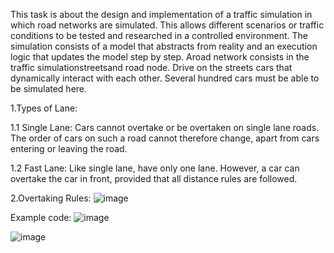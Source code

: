 This task is about the design and implementation of a traffic simulation in which road networks are simulated. This allows different scenarios or traffic conditions to be tested and researched in a controlled environment. The simulation consists of a model that abstracts from reality and an execution logic that updates the model step by step. Aroad network consists in the traffic simulationstreetsand road node. Drive on the streets cars that dynamically interact with each other. Several hundred cars must be able to be simulated here.

1.Types of Lane:

1.1 Single Lane: Cars cannot overtake or be overtaken on single lane roads. The order of cars on such a road cannot therefore change, apart from cars entering or leaving the road. 

1.2 Fast Lane: Like single lane, have only one lane. However, a car can overtake the car in front, provided that all distance rules are followed.

2.Overtaking Rules:
![image](https://github.com/user-attachments/assets/1725fc75-d5a8-4e27-8f35-2d4f3fe44aaf)

Example code:
![image](https://github.com/user-attachments/assets/7e15d7ec-5bc4-46f3-835e-7a4eac83be9c)

![image](https://github.com/user-attachments/assets/197eb574-193f-4fd3-8881-ccc85163a755)
